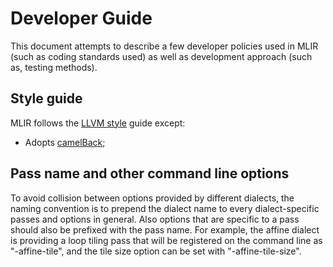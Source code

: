 # Developer Guide

This document attempts to describe a few developer policies used in MLIR (such
as coding standards used) as well as development approach (such as, testing
methods).

## Style guide

MLIR follows the [LLVM style](https://llvm.org/docs/CodingStandards.html) guide
except:

*   Adopts [camelBack](https://llvm.org/docs/Proposals/VariableNames.html);

## Pass name and other command line options

To avoid collision between options provided by different dialects, the naming
convention is to prepend the dialect name to every dialect-specific passes and
options in general. Also options that are specific to a pass should also be
prefixed with the pass name. For example, the affine dialect is providing a
loop tiling pass that will be registered on the command line as "-affine-tile",
and the tile size option can be set with "-affine-tile-size".
